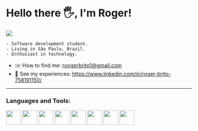 # Hello there 🖐️, I'm Roger!

<img src="https://camo.githubusercontent.com/208f28ffe418c4f346881fbc583376fdcada6b4137ba38b0aa095ee7e8c29ca4/68747470733a2f2f312e62702e626c6f6773706f742e636f6d2f2d3641594f6c4b4952416e732f5759695a386c47664943492f414141414141414142546b2f6336667a71316d583237347a365036657145386f5969706754536c6c48654a3441434c63424741732f73313630302f70726f6772616d616e646f2e676966">

``` 
- Software development student.
- Living in São Paulo, Brazil.
- Enthusiast in technology.
```

- ✉️ How to find me: roogerbrito1@gmail.com
- 👜 See my experiences: https://www.linkedin.com/in/roger-brito-758191150/

___
### Languages and Tools:
<img src="https://cdn.jsdelivr.net/gh/devicons/devicon/icons/javascript/javascript-original.svg" width="40px"/> <img src="https://cdn.jsdelivr.net/gh/devicons/devicon/icons/typescript/typescript-original.svg" width="40px"/> <img src="https://cdn.jsdelivr.net/gh/devicons/devicon/icons/nodejs/nodejs-original-wordmark.svg" width="40px"/> 
<img src="https://cdn.jsdelivr.net/gh/devicons/devicon/icons/mongodb/mongodb-original.svg" width="40px"/> <img src="https://cdn.jsdelivr.net/gh/devicons/devicon/icons/express/express-original-wordmark.svg" width="40px"/> <img src="https://cdn.jsdelivr.net/gh/devicons/devicon/icons/git/git-original.svg" width="40px"/> <img src="https://cdn.jsdelivr.net/gh/devicons/devicon/icons/docker/docker-original.svg" width="40px"/> <img src="https://cdn.jsdelivr.net/gh/devicons/devicon/icons/linux/linux-original.svg" width="40px"/>
